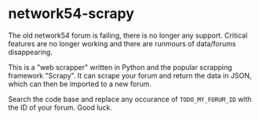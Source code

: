 # network54-scrapy
The old network54 forum is failing, there is no longer any support. Critical features are no longer working and there are runmours of data/forums disappearing.

This is a "web scrapper" written in Python and the popular scrapping framework "Scrapy". It can scrape your forum and return the data in JSON, which can then be imported to a new forum.

Search the code base and replace any occurance of `TODO_MY_FORUM_ID` with the ID of your forum.
Good luck.
